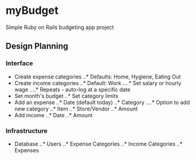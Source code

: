 # myBudget
Simple Ruby on Rails budgeting app project

## Design Planning
### Interface
* Create expense categories
..* Defaults: Home, Hygiene, Eating Out
* Create income categories
..* Default: Work
....* Set salary or hourly wage
....* Repeats - auto-log at a specific date
* Set month's budget
..* Set category limits
* Add an expense
..* Date (default today)
..* Category
....* Option to add new category
..* Item
..* Store/Vendor
..* Amount
* Add income
..* Date
..* Amount

### Infrastructure
* Database
..* Users
..* Expense Categories
..* Income Categories
..* Expenses
